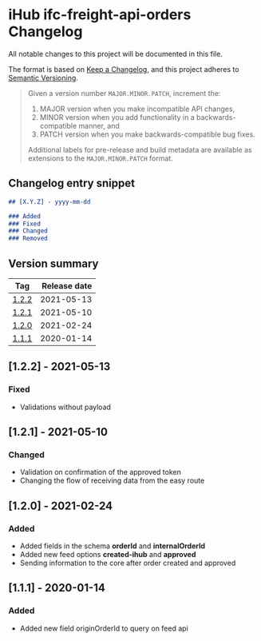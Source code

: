 # iHub ifc-freight-api-orders Changelog

All notable changes to this project will be documented in this file.

The format is based on [Keep a Changelog](https://keepachangelog.com/en/1.0.0/),
and this project adheres to [Semantic Versioning](https://semver.org/spec/v2.0.0.html).

> Given a version number `MAJOR.MINOR.PATCH`, increment the:
> 1. MAJOR version when you make incompatible API changes,
> 2. MINOR version when you add functionality in a backwards-compatible manner, and
> 3. PATCH version when you make backwards-compatible bug fixes.
>
> Additional labels for pre-release and build metadata are available as extensions to the `MAJOR.MINOR.PATCH` format.

## Changelog entry snippet

``` markdown
## [X.Y.Z] - yyyy-mm-dd

### Added
### Fixed
### Changed
### Removed
```

## Version summary

| Tag                      | Release date |
| ------------------------ | -----------: |
| [1.2.2](#122-2021-05-13) |   2021-05-13 |
| [1.2.1](#121-2021-05-10) |   2021-05-10 |
| [1.2.0](#120-2021-02-24) |   2021-02-24 |
| [1.1.1](#111-2020-01-14) |   2020-01-14 |

## [1.2.2] - 2021-05-13

### Fixed

- Validations without payload

## [1.2.1] - 2021-05-10

### Changed

- Validation on confirmation of the approved token
- Changing the flow of receiving data from the easy route

## [1.2.0] - 2021-02-24

### Added

- Added fields in the schema __orderId__ and __internalOrderId__
- Added new feed options __created-ihub__ and __approved__
- Sending information to the core after order created and approved

## [1.1.1] - 2020-01-14

### Added

- Added new field originOrderId to query on feed api

